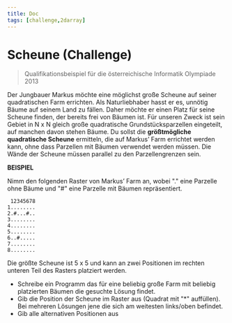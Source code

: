 ```yaml
---
title: Doc
tags: [challenge,2darray]
---
```


# Scheune (Challenge)

> Qualifikationsbeispiel für die österreichische Informatik Olympiade 2013

Der Jungbauer Markus möchte eine möglichst große Scheune auf seiner quadratischen Farm errichten. Als Naturliebhaber hasst er es, unnötig Bäume auf seinem Land zu fällen. Daher möchte er einen Platz für seine Scheune finden, der bereits frei von Bäumen ist. Für unseren Zweck ist sein Gebiet in N x N gleich große quadratische Grundstücksparzellen eingeteilt, auf manchen davon stehen Bäume. Du sollst die **größtmögliche quadratische Scheune** ermitteln, die auf Markus’ Farm errichtet werden kann, ohne dass Parzellen mit Bäumen verwendet werden müssen. Die Wände der Scheune müssen parallel zu den Parzellengrenzen sein.

**BEISPIEL**

Nimm den folgenden Raster von Markus’ Farm an, wobei "." eine Parzelle ohne Bäume und "#" eine Parzelle mit Bäumen repräsentiert.

```
 12345678
1........ 
2.#...#.. 
3........ 
4........ 
5........ 
6..#..... 
7........ 
8........
```

Die größte Scheune ist 5 x 5 und kann an zwei Positionen im rechten unteren Teil des Rasters platziert werden.

- Schreibe ein Programm das für eine beliebig große Farm mit beliebig platzierten Bäumen die gesuchte Lösung findet. 
- Gib die Position der Scheune im Raster aus (Quadrat mit "*" auffüllen). Bei mehreren Lösungen jene die sich am weitesten links/oben befindet.
- Gib alle alternativen Positionen aus
